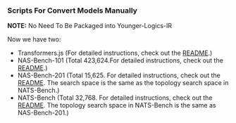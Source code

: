 ### Scripts For Convert Models Manually

**NOTE:** No Need To Be Packaged into Younger-Logics-IR

Now we have two:
* Transformers.js (For detailed instructions, check out the [README](./transformers.js/README.ZH.md).)
* NAS-Bench-101 (Total 423,624.For detailed instructions, check out the [README](./NASB/NAS-Bench-101/README.md).)
* NAS-Bench-201 (Total 15,625. For detailed instructions, check out the [README](./NASB/NAS-Bench-201/README.md). The search space is the same as the topology search space in NATS-Bench.)
* NATS-Bench (Total 32,768. For detailed instructions, check out the [README](./NASB/NATS-Bench/README.md). The topology search space in NATS-Bench is the same as NAS-Bench-201.)
